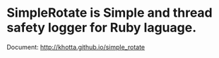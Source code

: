 # SimpleRotate is Simple and thread safety logger for Ruby laguage.

Document: http://khotta.github.io/simple_rotate
